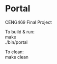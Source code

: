 # Portal
CENG469 Final Project

To build & run:\
    make\
    ./bin/portal

To clean:\
    make clean
